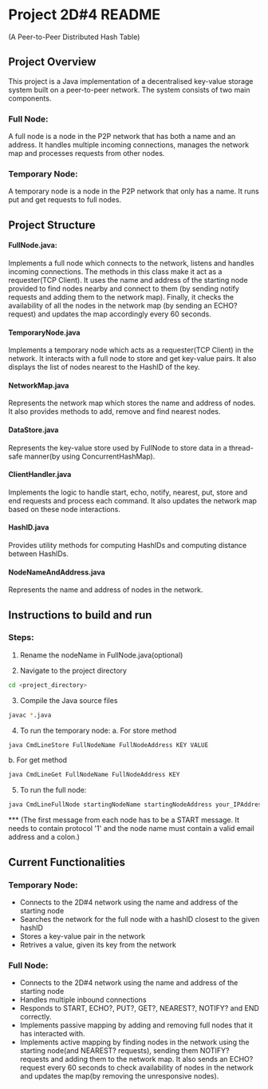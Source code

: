 # Project 2D#4 README
(A Peer-to-Peer Distributed Hash Table)

## Project Overview
This project is a Java implementation of a decentralised key-value storage system built on a peer-to-peer network. The system consists of two main components.
### Full Node:
A full node is a node in the P2P network that has both a name and an address. It handles multiple incoming connections, manages the network map and processes requests from other nodes.
### Temporary Node:
A temporary node is a node in the P2P network that only has a name. It runs put and get requests to full nodes.

## Project Structure
#### FullNode.java: 
Implements a full node which connects to the network, listens and handles incoming connections. The methods in this class make it act as a requester(TCP Client). It uses the name and address of the starting node provided to find nodes nearby and connect to them (by sending notify requests and adding them to the network map). Finally, it checks the availability of all the nodes in the network map (by sending an ECHO? request) and updates the map accordingly every 60 seconds.
#### TemporaryNode.java
Implements a temporary node which acts as a requester(TCP Client) in the network. It interacts with a full node to store and get key-value pairs. It also displays the list of nodes nearest to the HashID of the key.
#### NetworkMap.java
Represents the network map which stores the name and address of nodes. It also provides methods to add, remove and find nearest nodes.
#### DataStore.java
Represents the key-value store used by FullNode to store data in a thread-safe manner(by using ConcurrentHashMap).
#### ClientHandler.java
Implements the logic to handle start, echo, notify, nearest, put, store and end requests and process each command. It also updates the network map based on these node interactions.
#### HashID.java
Provides utility methods for computing HashIDs and computing distance between HashIDs.
#### NodeNameAndAddress.java
Represents the name and address of nodes in the network.

## Instructions to build and run
### Steps:
1. Rename the nodeName in FullNode.java(optional)

2. Navigate to the project directory
```bash
cd <project_directory>
```
3. Compile the Java source files
```bash
javac *.java
```
4. To run the temporary node:
a. For store method 
```bash
java CmdLineStore FullNodeName FullNodeAddress KEY VALUE
```
b. For get method
```bash
java CmdLineGet FullNodeName FullNodeAddress KEY
```
5. To run the full node:
```bash
java CmdLineFullNode startingNodeName startingNodeAddress your_IPAddress your_portNumber
```
*** (The first message from each node has to be a START message. It needs to contain protocol '1' and the node name must contain a valid email address and a colon.)

## Current Functionalities
### Temporary Node:
* Connects to the 2D#4 network using the name and address of the starting node
* Searches the network for the full node with a hashID closest to the given hashID
* Stores a key-value pair in the network
* Retrives a value, given its key from the network
### Full Node:
* Connects to the 2D#4 network using the name and address of the starting node
* Handles multiple inbound connections
* Responds to START, ECHO?, PUT?, GET?, NEAREST?, NOTIFY? and END correctly.
* Implements passive mapping by adding and removing full nodes that it has interacted with.
* Implements active mapping by finding nodes in the network using the starting node(and NEAREST? requests), sending them NOTIFY? requests and adding them to the network map. It also sends an ECHO? request every 60 seconds to check availability of nodes in the network and updates the map(by removing the unresponsive nodes).

